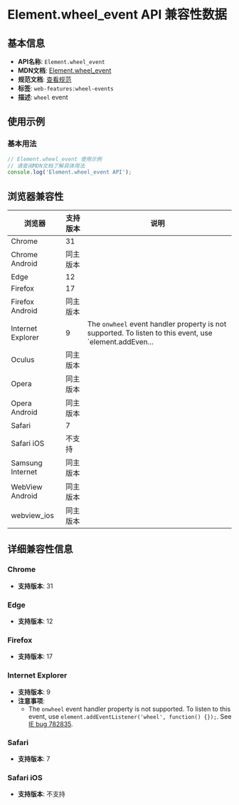 # Element.wheel_event API 兼容性数据

## 基本信息

- **API名称**: `Element.wheel_event`
- **MDN文档**: [Element.wheel_event](https://developer.mozilla.org/docs/Web/API/Element/wheel_event)
- **规范文档**: [查看规范](https://w3c.github.io/uievents/#event-type-wheel,https://html.spec.whatwg.org/multipage/webappapis.html#handler-onwheel)
- **标签**: `web-features:wheel-events`
- **描述**: `wheel` event

## 使用示例

### 基本用法

```javascript
// Element.wheel_event 使用示例
// 请查阅MDN文档了解具体用法
console.log('Element.wheel_event API');
```

## 浏览器兼容性

| 浏览器 | 支持版本 | 说明 |
|--------|----------|------|
| Chrome | 31 |  |
| Chrome Android | 同主版本 |  |
| Edge | 12 |  |
| Firefox | 17 |  |
| Firefox Android | 同主版本 |  |
| Internet Explorer | 9 | The `onwheel` event handler property is not supported. To listen to this event, use `element.addEven... |
| Oculus | 同主版本 |  |
| Opera | 同主版本 |  |
| Opera Android | 同主版本 |  |
| Safari | 7 |  |
| Safari iOS | 不支持 |  |
| Samsung Internet | 同主版本 |  |
| WebView Android | 同主版本 |  |
| webview_ios | 同主版本 |  |

## 详细兼容性信息

### Chrome

- **支持版本**: 31

### Edge

- **支持版本**: 12

### Firefox

- **支持版本**: 17

### Internet Explorer

- **支持版本**: 9
- **注意事项**:
  - The `onwheel` event handler property is not supported. To listen to this event, use `element.addEventListener('wheel', function() {});`. See [IE bug 782835](https://connect.microsoft.com/IE/feedback/details/782835/missing-onwheel-attribute-for-the-wheel-event-although-its-supported-via-addeventlistener).

### Safari

- **支持版本**: 7

### Safari iOS

- **支持版本**: 不支持

